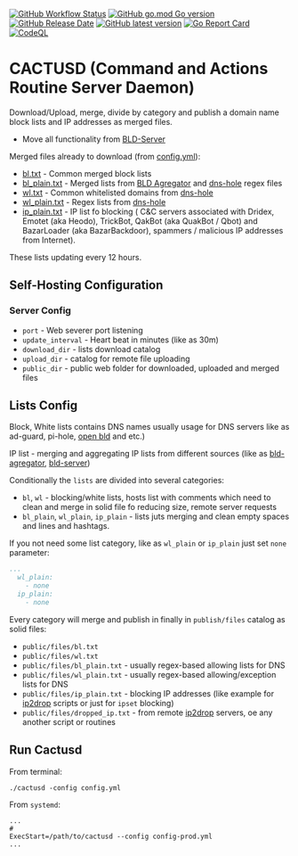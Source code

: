 [![GitHub Workflow Status](https://img.shields.io/github/actions/workflow/status/m0zgen/cactusd/release.yml "Release")](https://github.com/m0zgen/cactusd/actions/workflows/release.yml)
[![GitHub go.mod Go version](https://img.shields.io/github/go-mod/go-version/m0zgen/cactusd "Go version")](#)
[![GitHub Release Date](https://img.shields.io/github/release-date/m0zgen/cactusd "Latest release date")](https://github.com/m0zgen/cactusd/releases)
[![GitHub latest version](https://img.shields.io/github/v/release/m0zgen/cactusd "Latest version")](https://github.com/m0zgen/cactusd/releases)
[![Go Report Card](https://goreportcard.com/badge/github.com/m0zgen/cactusd)](https://goreportcard.com/report/github.com/m0zgen/cactusd)
[![CodeQL](https://github.com/m0zgen/cactusd/actions/workflows/codeql.yml/badge.svg?branch=dev&event=push)](https://github.com/m0zgen/cactusd/actions/workflows/codeql.yml)

# CACTUSD (Command and Actions Routine Server Daemon)

Download/Upload, merge, divide by category and publish a domain name block lists and IP addresses as merged files.

* Move all functionality from [BLD-Server](https://github.com/m0zgen/bld-server)

Merged files already to download (from [config.yml](https://github.com/m0zgen/cactusd/blob/dev/config.yml)):
* [bl.txt](https://raw.githubusercontent.com/m0zgen/cactusd/data/bl.txt) - Common merged block lists
* [bl_plain.txt](https://raw.githubusercontent.com/m0zgen/cactusd/data/bl_plain.txt) - Merged lists from 
[BLD Agregator](https://github.com/m0zgen/bld-agregator) and [dns-hole](https://github.com/m0zgen/dns-hole) regex files
* [wl.txt](https://raw.githubusercontent.com/m0zgen/cactusd/data/wl.txt) - Common whitelisted domains from [dns-hole](https://github.com/m0zgen/dns-hole)
* [wl_plain.txt](https://raw.githubusercontent.com/m0zgen/cactusd/data/wl_plain.txt) - Regex lists from [dns-hole](https://github.com/m0zgen/dns-hole)
* [ip_plain.txt](https://github.com/m0zgen/cactusd/raw/data/ip_plain.txt) - IP list fo blocking (
C&C servers associated with Dridex, Emotet (aka Heodo), TrickBot, QakBot (aka QuakBot / Qbot) 
and BazarLoader (aka BazarBackdoor), spammers / malicious IP addresses from Internet).

These lists updating every 12 hours.

## Self-Hosting Configuration

### Server Config
* `port` - Web severer port listening 
* `update_interval` - Heart beat in minutes (like as 30m)
* `download_dir` - lists download catalog
* `upload_dir` - catalog for remote file uploading
* `public_dir` - public web folder for downloaded, uploaded and merged files

## Lists Config

Block, White lists contains DNS names usually usage for DNS servers like as 
ad-guard, pi-hole, [open bld](https://lab.sys-adm.in) and etc.)

IP list - merging and aggregating IP lists from different sources (like as [bld-agregator](https://github.com/m0zgen/bld-agregator), [bld-server](https://github.com/m0zgen/bld-server))

Conditionally the `lists` are divided into several categories:
* `bl`, `wl` - blocking/white lists, hosts list with comments which 
need to clean and merge in solid file fo reducing size, remote server requests
* `bl_plain`, `wl_plain`, `ip_plain` - lists juts merging and clean empty spaces and lines and hashtags.

If you not need some list category, like as `wl_plain` or `ip_plain` just set `none` parameter:

```yaml
...
  wl_plain:
    - none
  ip_plain:
    - none
```

Every category will merge and publish in finally in `publish/files` catalog as solid files:
* `public/files/bl.txt`
* `public/files/wl.txt`
* `public/files/bl_plain.txt` - usually regex-based allowing lists for DNS
* `public/files/wl_plain.txt` - usually regex-based allowing/exception lists for DNS
* `public/files/ip_plain.txt` - blocking IP addresses (like example for [ip2drop](https://github.com/m0zgen/ip2drop) scripts or just for `ipset` blocking) 
* `public/files/dropped_ip.txt` - from remote [ip2drop](https://github.com/m0zgen/ip2drop) servers, oe any another script or routines

## Run Cactusd

From terminal:

```shell
./cactusd -config config.yml
```

From `systemd`:

```shell
...
#
ExecStart=/path/to/cactusd --config config-prod.yml
...
```
